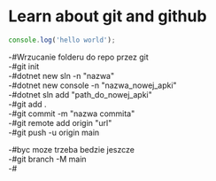 # Learn about git and github

```javascript
console.log('hello world');
```

-#Wrzucanie folderu do repo przez git  
-#git init  
-#dotnet new sln -n "nazwa"  
-#dotnet new console -n "nazwa_nowej_apki"  
-#dotnet sln add "path_do_nowej_apki"  
-#git add .  
-#git commit -m "nazwa commita"  
-#git remote add origin "url"  
-#git push -u origin main  

-#byc moze trzeba bedzie jeszcze  
-#git branch -M main  
-#  
